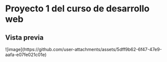 <h1>Proyecto 1 del curso de desarrollo web</h1>

<h2>Vista previa</h2>
<div>![image](https://github.com/user-attachments/assets/5dff9b62-6f47-47e9-aafa-e07fe021c01e)</div>
